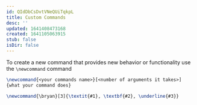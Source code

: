 ```yaml
---
id: QIdDbCsDvtVNeQUiTqkpL
title: Custom Commands
desc: ''
updated: 1641408473168
created: 1641105063915
stub: false
isDir: false
---
```


To create a new command that provides new behavior or functionality use the `\newcommand` command

```latex
\newcommand{<your commands name>}[<number of arguments it takes>]
{what your command does}
```

```latex
\newcommand{\bryan}[3]{\textit{#1}, \textbf{#2}, \underline{#3}}
```
